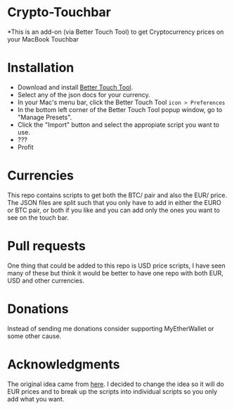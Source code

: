 # Crypto-Touchbar

*This is an add-on (via Better Touch Tool) to get Cryptocurrency prices on your MacBook Touchbar

# Installation

- Download and install [Better Touch Tool](https://www.boastr.net/downloads/). 
- Select any of the json docs for your currency.
- In your Mac's menu bar, click the Better Touch Tool `icon > Preferences`
- In the bottom left corner of the Better Touch Tool popup window, go to "Manage Presets".
- Click the "Import" button and select the appropiate script you want to use. 
- ???
- Profit

# Currencies
This repo contains scripts to get both the BTC/<Coin> pair and also the EUR/<coin> price. 
The JSON files are split such that you only have to add in either the EURO or BTC pair, or both if you like and you can add only the ones you want to see on the touch bar.

# Pull requests
One thing that could be added to this repo is USD price scripts, I have seen many of these but think it would be better to have one repo with both EUR, USD and other currencies. 

# Donations
Instead of sending me donations consider supporting MyEtherWallet or some other cause.

# Acknowledgments
The original idea came from [here](https://steemit.com/neo/@awesomemo/get-the-latest-price-of-neo-on-your-macbook-touchbar).
I decided to change the idea so it will do EUR prices and to break up the scripts into individual scripts so you only add what you want. 


